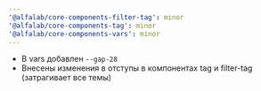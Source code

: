 ```yaml
---
'@alfalab/core-components-filter-tag': minor
'@alfalab/core-components-tag': minor
'@alfalab/core-components-vars': minor
---
```


- В vars добавлен `--gap-28`
- Внесены изменения в отступы в компонентах tag и filter-tag (затрагивает все темы)

